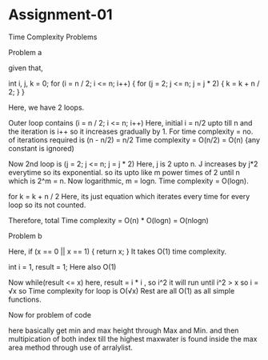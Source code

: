 # Assignment-01

Time Complexity Problems

Problem a

given that, 

int i, j, k = 0;
for (i = n / 2; i <= n; i++) {
    for (j = 2; j <= n; j = j * 2) {
        k = k + n / 2;
    }
}

Here, 
we have 2 loops. 

Outer loop contains (i = n / 2; i <= n; i++)
Here, initial i = n/2 upto till n and the iteration is i++ so it increases gradually by 1.
For time complexity = no. of iterations required is (n - n/2) = n/2
Time complexity = O(n/2) = O(n) {any constant is ignored)


Now 2nd loop is (j = 2; j <= n; j = j * 2)
Here, j is 2 upto n. J increases by j*2 everytime so its exponential.
so its upto like m power times of 2 until n which is 2^m = n.
Now logarithmic, m = logn.
Time complexity = O(logn).

for k = k + n / 2
Here, its just equation which iterates every time for every loop so its not counted. 

Therefore, total Time complexity = O(n) * O(logn) = O(nlogn)




Problem b

Here,  if (x == 0 || x == 1) {
            return x; } 
It takes O(1) time complexity. 

int i = 1, result = 1; Here also O(1)

Now while(result <= x) 
here, result = i * i , so i^2 
it will run until i^2 > x
so i =  √x
so Time complexity for loop is O(√x)
Rest are all O(1) as all simple functions.




Now for problem of code

here basically get min and max height through Max and Min. and then multipication of both index till the highest maxwater is found inside the max area method through use of arralylist.

